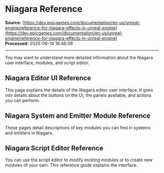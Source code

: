 # Niagara Reference

**Source:** [https://dev.epicgames.com/documentation/en-us/unreal-engine/reference-for-niagara-effects-in-unreal-engine](https://dev.epicgames.com/documentation/en-us/unreal-engine/reference-for-niagara-effects-in-unreal-engine)  
**Processed:** 2025-06-14 16:46:08

---

You may want to understand more detailed information about the Niagara user interface, modules, and script editor.

## Niagara Editor UI Reference

This page explains the details of the Niagara editor user interface. It goes into details about the buttons on the UI, the panels available, and actions you can perform.

## Niagara System and Emitter Module Reference

These pages detail descriptions of key modules you can find in systems and emitters in Niagara.

## Niagara Script Editor Reference

You can use the script editor to modify existing modules or to create new modules of your own. This reference guide explains the interface.